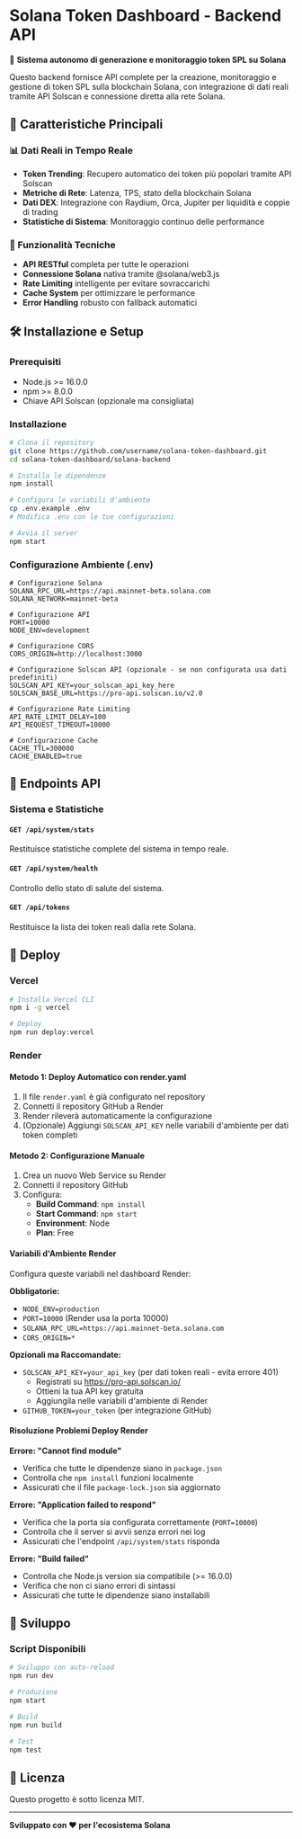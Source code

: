 # Solana Token Dashboard - Backend API

🚀 **Sistema autonomo di generazione e monitoraggio token SPL su Solana**

Questo backend fornisce API complete per la creazione, monitoraggio e gestione di token SPL sulla blockchain Solana, con integrazione di dati reali tramite API Solscan e connessione diretta alla rete Solana.

## 🌟 Caratteristiche Principali

### 📊 Dati Reali in Tempo Reale
- **Token Trending**: Recupero automatico dei token più popolari tramite API Solscan
- **Metriche di Rete**: Latenza, TPS, stato della blockchain Solana
- **Dati DEX**: Integrazione con Raydium, Orca, Jupiter per liquidità e coppie di trading
- **Statistiche di Sistema**: Monitoraggio continuo delle performance

### 🔧 Funzionalità Tecniche
- **API RESTful** completa per tutte le operazioni
- **Connessione Solana** nativa tramite @solana/web3.js
- **Rate Limiting** intelligente per evitare sovraccarichi
- **Cache System** per ottimizzare le performance
- **Error Handling** robusto con fallback automatici

## 🛠️ Installazione e Setup

### Prerequisiti
- Node.js >= 16.0.0
- npm >= 8.0.0
- Chiave API Solscan (opzionale ma consigliata)

### Installazione

```bash
# Clona il repository
git clone https://github.com/username/solana-token-dashboard.git
cd solana-token-dashboard/solana-backend

# Installa le dipendenze
npm install

# Configura le variabili d'ambiente
cp .env.example .env
# Modifica .env con le tue configurazioni

# Avvia il server
npm start
```

### Configurazione Ambiente (.env)

```env
# Configurazione Solana
SOLANA_RPC_URL=https://api.mainnet-beta.solana.com
SOLANA_NETWORK=mainnet-beta

# Configurazione API
PORT=10000
NODE_ENV=development

# Configurazione CORS
CORS_ORIGIN=http://localhost:3000

# Configurazione Solscan API (opzionale - se non configurata usa dati predefiniti)
SOLSCAN_API_KEY=your_solscan_api_key_here
SOLSCAN_BASE_URL=https://pro-api.solscan.io/v2.0

# Configurazione Rate Limiting
API_RATE_LIMIT_DELAY=100
API_REQUEST_TIMEOUT=10000

# Configurazione Cache
CACHE_TTL=300000
CACHE_ENABLED=true
```

## 📡 Endpoints API

### Sistema e Statistiche

#### `GET /api/system/stats`
Restituisce statistiche complete del sistema in tempo reale.

#### `GET /api/system/health`
Controllo dello stato di salute del sistema.

#### `GET /api/tokens`
Restituisce la lista dei token reali dalla rete Solana.

## 🚀 Deploy

### Vercel
```bash
# Installa Vercel CLI
npm i -g vercel

# Deploy
npm run deploy:vercel
```

### Render

#### Metodo 1: Deploy Automatico con render.yaml
1. Il file `render.yaml` è già configurato nel repository
2. Connetti il repository GitHub a Render
3. Render rileverà automaticamente la configurazione
4. (Opzionale) Aggiungi `SOLSCAN_API_KEY` nelle variabili d'ambiente per dati token completi

#### Metodo 2: Configurazione Manuale
1. Crea un nuovo Web Service su Render
2. Connetti il repository GitHub
3. Configura:
   - **Build Command**: `npm install`
   - **Start Command**: `npm start`
   - **Environment**: Node
   - **Plan**: Free

#### Variabili d'Ambiente Render
Configura queste variabili nel dashboard Render:

**Obbligatorie:**
- `NODE_ENV=production`
- `PORT=10000` (Render usa la porta 10000)
- `SOLANA_RPC_URL=https://api.mainnet-beta.solana.com`
- `CORS_ORIGIN=*`

**Opzionali ma Raccomandate:**
- `SOLSCAN_API_KEY=your_api_key` (per dati token reali - evita errore 401)
  - Registrati su https://pro-api.solscan.io/
  - Ottieni la tua API key gratuita
  - Aggiungila nelle variabili d'ambiente di Render
- `GITHUB_TOKEN=your_token` (per integrazione GitHub)

#### Risoluzione Problemi Deploy Render

**Errore: "Cannot find module"**
- Verifica che tutte le dipendenze siano in `package.json`
- Controlla che `npm install` funzioni localmente
- Assicurati che il file `package-lock.json` sia aggiornato

**Errore: "Application failed to respond"**
- Verifica che la porta sia configurata correttamente (`PORT=10000`)
- Controlla che il server si avvii senza errori nei log
- Assicurati che l'endpoint `/api/system/stats` risponda

**Errore: "Build failed"**
- Controlla che Node.js version sia compatibile (>= 16.0.0)
- Verifica che non ci siano errori di sintassi
- Assicurati che tutte le dipendenze siano installabili

## 🔧 Sviluppo

### Script Disponibili

```bash
# Sviluppo con auto-reload
npm run dev

# Produzione
npm start

# Build
npm run build

# Test
npm test
```

## 📄 Licenza

Questo progetto è sotto licenza MIT.

---

**Sviluppato con ❤️ per l'ecosistema Solana**